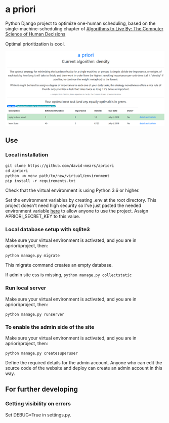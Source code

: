 # a priori

Python Django project to optimize one-human scheduling, based on the single-machine-scheduling chapter of [Algorithms to Live By: The Computer Science of Human Decisions](https://www.amazon.co.uk/Algorithms-Live-Computer-Science-Decisions/dp/1627790365)

Optimal prioritization is cool.

![screenshot](apriori.png)

## Use

### Local installation

```
git clone https://github.com/david-mears/apriori
cd apriori
python -m venv path/to/new/virtual/environment
pip install -r requirements.txt
```
Check that the virtual environment is using Python 3.6 or higher.

Set the environment variables by creating .env at the root directory. This project doesn't need high security so I've just pasted the needed environment variable [here](https://pastebin.com/PA4KzX1a) to allow anyone to use the project. Assign APRIORI_SECRET_KEY to this value.

### Local database setup with sqlite3

Make sure your virtual environment is activated, and you are in apriori/project, then:
```
python manage.py migrate
```

This migrate command creates an empty database.

If admin site css is missing, `python manage.py collectstatic`

### Run local server

Make sure your virtual environment is activated, and you are in apriori/project, then:
```
python manage.py runserver
```

### To enable the admin side of the site

Make sure your virtual environment is activated, and you are in apriori/project, then:
```
python manage.py createsuperuser
```

Define the required details for the admin account. Anyone who can edit the source code of the website and deploy can create an admin account in this way.

## For further developing

### Getting visibility on errors

Set DEBUG=True in settings.py.